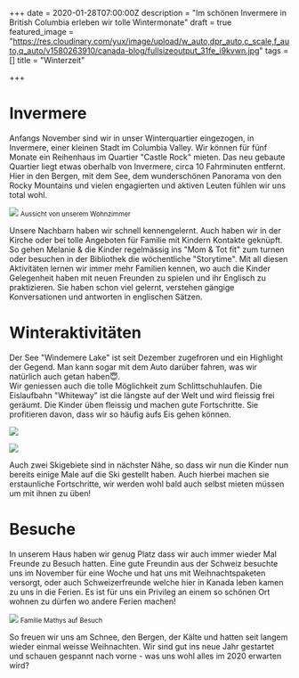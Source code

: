 +++
date = 2020-01-28T07:00:00Z
description = "Im schönen Invermere in British Columbia erleben wir tolle Wintermonate"
draft = true
featured_image = "https://res.cloudinary.com/yux/image/upload/w_auto,dpr_auto,c_scale,f_auto,q_auto/v1580263910/canada-blog/fullsizeoutput_31fe_i9kvwn.jpg"
tags = []
title = "Winterzeit"

+++
# Invermere

Anfangs November sind wir in unser Winterquartier eingezogen, in Invermere, einer kleinen Stadt im Columbia Valley. Wir können für fünf Monate ein Reihenhaus im Quartier "Castle Rock" mieten. Das neu gebaute Quartier liegt etwas oberhalb von Invermere, circa 10 Fahrminuten entfernt. Hier in den Bergen, mit dem See, dem wunderschönen Panorama von den Rocky Mountains und vielen engagierten und aktiven Leuten fühlen wir uns total wohl.

![](https://res.cloudinary.com/yux/image/upload/w_auto,dpr_auto,c_scale,f_auto,q_auto/v1580264916/canada-blog/IMG_1516_rubtbe.jpg)
<small>Aussicht von unserem Wohnzimmer</small>

Unsere Nachbarn haben wir schnell kennengelernt. Auch haben wir in der Kirche oder bei tolle Angeboten für Familie mit Kindern Kontakte geknüpft. So gehen Melanie & die Kinder regelmässig ins "Mom & Tot fit" zum turnen oder besuchen in der Bibliothek die wöchentliche "Storytime". Mit all diesen Aktivitäten lernen wir immer mehr Familien kennen, wo auch die Kinder Gelegenheit haben mit neuen Freunden zu spielen und ihr Englisch zu praktizieren. Sie haben schon viel gelernt, verstehen gängige Konversationen und antworten in englischen Sätzen.

# Winteraktivitäten

Der See "Windemere Lake" ist seit Dezember zugefroren und ein Highlight der Gegend. Man kann sogar mit dem Auto darüber fahren, was wir natürlich auch getan haben😇.  
Wir geniessen auch die tolle Möglichkeit zum Schlittschuhlaufen. Die Eislaufbahn "Whiteway" ist die längste auf der Welt und wird fleissig frei geräumt. Die Kinder üben fleissig und machen gute Fortschritte. Sie profitieren davon, dass wir so häufig aufs Eis gehen können.

![](https://res.cloudinary.com/yux/image/upload/w_auto,dpr_auto,c_scale,f_auto,q_auto/v1580265072/canada-blog/f44b25be-62a9-4c49-91ed-2008c80d8158_prp4pb.jpg)

![](https://res.cloudinary.com/yux/image/upload/w_auto,dpr_auto,c_scale,f_auto,q_auto/v1580265161/canada-blog/96dbab8c-da48-48de-b595-8650f3dcd3ef_xmssuq.jpg)

Auch zwei Skigebiete sind in nächster Nähe, so dass wir nun die Kinder nun bereits einige Male auf die Ski gestellt haben. Auch hierbei machen sie erstaunliche Fortschritte, wir werden wohl bald auch selbst mieten müssen um mit ihnen zu üben!

# Besuche

In unserem Haus haben wir genug Platz dass wir auch immer wieder Mal Freunde zu Besuch hatten. Eine gute Freundin aus der Schweiz besuchte uns im November für eine Woche und hat uns mit Weihnachtspaketen versorgt, oder auch Schweizerfreunde welche hier in Kanada leben kamen zu uns in die Ferien. Es ist für uns ein Privileg an einem so schönen Ort wohnen zu dürfen wo andere Ferien machen!

![](https://res.cloudinary.com/yux/image/upload/w_auto,dpr_auto,c_scale,f_auto,q_auto/v1580265207/canada-blog/ba235a8a-41c0-4ad4-9769-54fc3fe4144f_esrizt.jpg)
<small>Familie Mathys auf Besuch</small>

So freuen wir uns am Schnee, den Bergen, der Kälte und hatten seit langem wieder einmal weisse Weihnachten. Wir sind gut ins neue Jahr gestartet und schauen gespannt nach vorne - was uns wohl alles im 2020 erwarten wird?